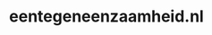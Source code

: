 ---
layout: post
title:  "eentegeneenzaamheid.nl"
internal_url:  "/dutchgov/eentegeneenzaamheid.nl.html"
subdomains_count: 3
all_subdomains_count: 4
urls_count: 3
ssl_rank: 0
http_rank: 55
url_link: /data/eentegeneenzaamheid.nl/urls.txt
all_subdomains_link: /data/eentegeneenzaamheid.nl/all_subdomains.txt
subdomains_link: /data/eentegeneenzaamheid.nl/subdomains.txt
categories: dutchgov
---